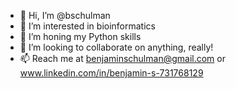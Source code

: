 - 👋 Hi, I’m @bschulman
- 👀 I’m interested in bioinformatics
- 🌱 I’m honing my Python skills
- 💞️ I’m looking to collaborate on anything, really!
- 📫 Reach me at benjaminschulman@gmail.com or www.linkedin.com/in/benjamin-s-731768129

